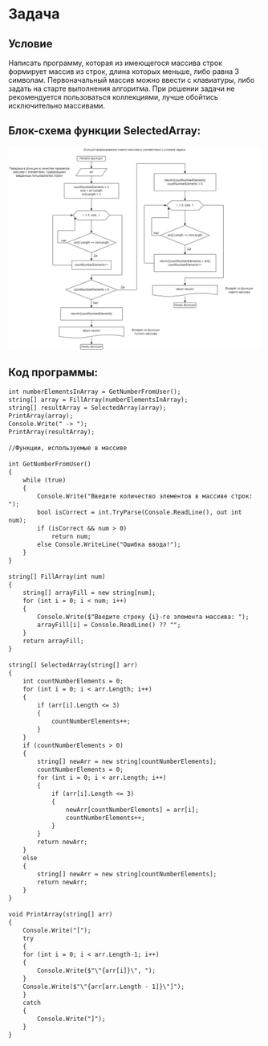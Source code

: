 # Задача

## Условие
Написать программу, которая из имеющегося массива строк формирует массив из строк, длина которых меньше, либо равна 3 символам. Первоначальный массив можно ввести с клавиатуры, либо задать на старте выполнения алгоритма.
При решении задачи не рекомендуется пользоваться коллекциями, лучше обойтись исключительно массивами.

## Блок-схема функции SelectedArray:
![Блок-схема функции SelectedArray](/Task1/BlockDiagram.jpg)

## Код программы:

    int numberElementsInArray = GetNumberFromUser();
    string[] array = FillArray(numberElementsInArray);
    string[] resultArray = SelectedArray(array);
    PrintArray(array);
    Console.Write(" -> ");
    PrintArray(resultArray);

    //Функции, используемые в массиве

    int GetNumberFromUser()
    {
        while (true)
        {
            Console.Write("Введите количество элементов в массиве строк: ");
            bool isCorrect = int.TryParse(Console.ReadLine(), out int num);
            if (isCorrect && num > 0)
                return num;
            else Console.WriteLine("Ошибка ввода!");
        }
    }

    string[] FillArray(int num)
    {
        string[] arrayFill = new string[num];
        for (int i = 0; i < num; i++)
        {
            Console.Write($"Введите строку {i}-го элемента массива: ");
            arrayFill[i] = Console.ReadLine() ?? "";
        }
        return arrayFill;
    }

    string[] SelectedArray(string[] arr)
    {
        int countNumberElements = 0;
        for (int i = 0; i < arr.Length; i++)
        {
            if (arr[i].Length <= 3)
            {
                countNumberElements++;
            }
        }
        if (countNumberElements > 0)
        {
            string[] newArr = new string[countNumberElements];
            countNumberElements = 0;
            for (int i = 0; i < arr.Length; i++)
            {
                if (arr[i].Length <= 3)
                {
                    newArr[countNumberElements] = arr[i];
                    countNumberElements++;
                }
            }
            return newArr;
        }
        else
        {
            string[] newArr = new string[countNumberElements];
            return newArr;
        }
    }

    void PrintArray(string[] arr)
    {
        Console.Write("[");
        try
        {
        for (int i = 0; i < arr.Length-1; i++)
        {
            Console.Write($"\"{arr[i]}\", ");
        }
        Console.Write($"\"{arr[arr.Length - 1]}\"]");
        }
        catch
        {
            Console.Write("]");
        }
    }






